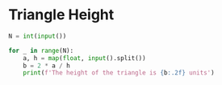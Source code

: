 # Triangle Height

```python
N = int(input())

for _ in range(N):
    a, h = map(float, input().split())
    b = 2 * a / h
    print(f'The height of the triangle is {b:.2f} units')
```
